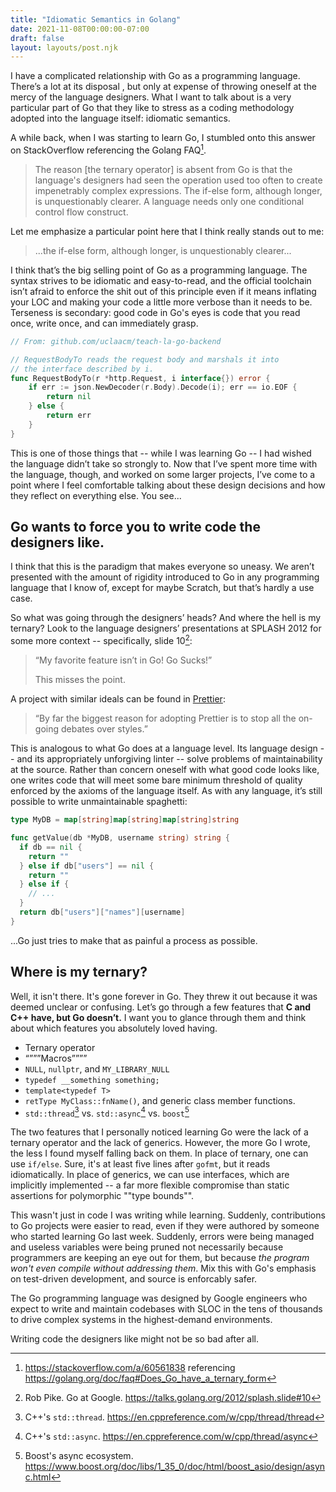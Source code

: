 ```yaml
---
title: "Idiomatic Semantics in Golang"
date: 2021-11-08T00:00:00-07:00
draft: false
layout: layouts/post.njk
---
```


I have a complicated relationship with Go as a programming language. There’s a lot at its disposal , but only at expense of throwing oneself at the mercy of the language designers. What I want to talk about is a very particular part of Go that they like to stress as a coding methodology adopted into the language itself: idiomatic semantics.

A while back, when I was starting to learn Go, I stumbled onto this answer on StackOverflow referencing the Golang FAQ[^1].

> The reason [the ternary operator] is absent from Go is that the language's designers had seen the operation used too often to create impenetrably complex expressions. The if-else form, although longer, is unquestionably clearer. A language needs only one conditional control flow construct.

Let me emphasize a particular point here that I think really stands out to me:

> ...the if-else form, although longer, is unquestionably clearer...

I think that’s the big selling point of Go as a programming language. The syntax strives to be idiomatic and easy-to-read, and the official toolchain isn’t afraid to enforce the shit out of this principle even if it means inflating your LOC and making your code a little more verbose than it needs to be. Terseness is secondary: good code in Go's eyes is code that you read once, write once, and can immediately grasp.

```go
// From: github.com/uclaacm/teach-la-go-backend

// RequestBodyTo reads the request body and marshals it into
// the interface described by i.
func RequestBodyTo(r *http.Request, i interface{}) error {
	if err := json.NewDecoder(r.Body).Decode(i); err == io.EOF {
		return nil
	} else {
		return err
	}
}
```

This is one of those things that -- while I was learning Go -- I had wished the language didn’t take so strongly to. Now that I’ve spent more time with the language, though, and worked on some larger projects, I’ve come to a point where I feel comfortable talking about these design decisions and how they reflect on everything else. You see...

## Go wants to force you to write code the designers like.

I think that this is the paradigm that makes everyone so uneasy. We aren’t presented with the amount of rigidity introduced to Go in any programming language that I know of, except for maybe Scratch, but that’s hardly a use case.

So what was going through the designers’ heads? And where the hell is my ternary? Look to the language designers’ presentations at SPLASH 2012 for some more context -- specifically, slide 10[^2]:

> “My favorite feature isn’t in Go! Go Sucks!”
>
> This misses the point.

A project with similar ideals can be found in [Prettier](https://prettier.io/docs/en/why-prettier.html):

> “By far the biggest reason for adopting Prettier is to stop all the on-going debates over styles.”

This is analogous to what Go does at a language level. Its language design -- and its appropriately unforgiving linter -- solve problems of maintainability at the source. Rather than concern oneself with what good code looks like, one writes code that will meet some bare minimum threshold of quality enforced by the axioms of the language itself. As with any language, it’s still possible to write unmaintainable spaghetti:

```go
type MyDB = map[string]map[string]map[string]string

func getValue(db *MyDB, username string) string {
  if db == nil {
    return ""
  } else if db["users"] == nil {
    return ""
  } else if {
    // ...
  }
  return db["users"]["names"][username]
}
```

...Go just tries to make that as painful a process as possible.

## Where is my ternary?

Well, it isn't there. It's gone forever in Go. They threw it out because it was deemed unclear or confusing. Let’s go through a few features that **C and C++ have, but Go doesn’t.** I want you to glance through them and think about which features you absolutely loved having.

* Ternary operator
* “”””Macros””””
* `NULL`, `nullptr`, and `MY_LIBRARY_NULL`
* `typedef __something something;`
* `template<typedef T>`
* `retType MyClass::fnName()`, and generic class member functions.
* `std::thread`[^3] vs. `std::async`[^4] vs. `boost`[^5]

The two features that I personally noticed learning Go were the lack of a ternary operator and the lack of generics. However, the more Go I wrote, the less I found myself falling back on them. In place of ternary, one can use `if/else`. Sure, it's at least five lines after `gofmt`, but it reads idiomatically. In place of generics, we can use interfaces, which are implicitly implemented -- a far more flexible compromise than static assertions for polymorphic ""type bounds"".

This wasn't just in code I was writing while learning. Suddenly, contributions to Go projects were easier to read, even if they were authored by someone who started learning Go last week. Suddenly, errors were being managed and useless variables were being pruned not necessarily because programmers are keeping an eye out for them, but because *the program won't even compile without addressing them*. Mix this with Go's emphasis on test-driven development, and source is enforcably safer.

The Go programming language was designed by Google engineers who expect to write and maintain codebases with SLOC in the tens of thousands to drive complex systems in the highest-demand environments.

Writing code the designers like might not be so bad after all.

[^1]: https://stackoverflow.com/a/60561838 referencing https://golang.org/doc/faq#Does_Go_have_a_ternary_form
[^2]: Rob Pike. Go at Google. https://talks.golang.org/2012/splash.slide#10
[^3]: C++'s `std::thread`. https://en.cppreference.com/w/cpp/thread/thread
[^4]: C++'s `std::async`. https://en.cppreference.com/w/cpp/thread/async
[^5]: Boost's async ecosystem. https://www.boost.org/doc/libs/1_35_0/doc/html/boost_asio/design/async.html
